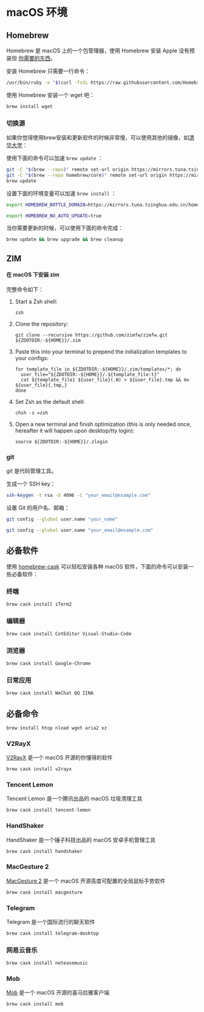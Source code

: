 # macOS 环境

## Homebrew

Homebrew 是 macOS 上的一个包管理器，使用 Homebrew 安装 Apple 没有预装但 [你需要的东西](https://formulae.brew.sh/formula/)。

安装 Homebrew 只需要一行命令：

```bash
/usr/bin/ruby -e "$(curl -fsSL https://raw.githubusercontent.com/Homebrew/install/master/install)"
```

使用 Homebrew 安装一个 wget 吧：

```bash
brew install wget
```

### 切换源

如果你觉得使用brew安装和更新软件的时候非常慢，可以使用其他的镜像，如[清华大学](https://mirrors.tuna.tsinghua.edu.cn/help/homebrew/)：

使用下面的命令可以加速 `brew update` ：

```bash
git -C "$(brew --repo)" remote set-url origin https://mirrors.tuna.tsinghua.edu.cn/git/homebrew/brew.git
git -C "$(brew --repo homebrew/core)" remote set-url origin https://mirrors.tuna.tsinghua.edu.cn/git/homebrew/homebrew-core.git
brew update
```

设置下面的环境变量可以加速 `brew install` ：

```bash
export HOMEBREW_BOTTLE_DOMAIN=https://mirrors.tuna.tsinghua.edu.cn/homebrew-bottles
```
```bash
export HOMEBREW_NO_AUTO_UPDATE=true
```
当你需要更新的时候，可以使用下面的命令完成：

```bash
brew update && brew upgrade && brew cleanup
```

## ZIM

#### **在 macOS 下安装 zim**

完整命令如下：

1. Start a Zsh shell:

       zsh

2. Clone the repository:

       git clone --recursive https://github.com/zimfw/zimfw.git ${ZDOTDIR:-${HOME}}/.zim

3. Paste this into your terminal to prepend the initialization templates to your configs:

       for template_file in ${ZDOTDIR:-${HOME}}/.zim/templates/*; do
         user_file="${ZDOTDIR:-${HOME}}/.${template_file:t}"
         cat ${template_file} ${user_file}(.N) > ${user_file}.tmp && mv ${user_file}{.tmp,}
       done

4. Set Zsh as the default shell:

       chsh -s =zsh

5. Open a new terminal and finish optimization (this is only needed once, hereafter it will happen upon desktop/tty login):

       source ${ZDOTDIR:-${HOME}}/.zlogin


### git

git 是代码管理工具。

生成一个 SSH key：

```bash
ssh-keygen -t rsa -b 4096 -C "your_email@example.com"
```

设置 Git 的用户名、邮箱：

```bash
git config --global user.name "your_name"
```
```bash
git config --global user.name "your_email@example.com"
```

## 必备软件

使用 [homebrew-cask](https://github.com/Homebrew/homebrew-cask) 可以轻松安装各种 macOS 软件，下面的命令可以安装一些必备软件：

### 终端

```bash
brew cask install iTerm2
```

### 编辑器

```bash
brew cask install CotEditor Visual-Studio-Code
```

### 浏览器

```bash
brew cask install Google-Chrome
```

### 日常应用

```bash
brew cask install WeChat QQ IINA
```

## 必备命令

```bash
brew install htop nload wget aria2 xz
```
### V2RayX

[V2RayX](https://github.com/Cenmrev/V2RayX) 是一个 macOS 开源的你懂得的软件

```bash
brew cask install v2rayx
```

### Tencent Lemon

Tencent Lemon 是一个腾讯出品的 macOS 垃圾清理工具

```bash
brew cask install tencent-lemon
```

### HandShaker

HandShaker 是一个锤子科技出品的 macOS 安卓手机管理工具

```bash
brew cask install handshaker
```

### MacGesture 2

[MacGesture 2](https://github.com/MacGesture/MacGesture) 是一个 macOS 开源高度可配置的全局鼠标手势软件

```bash
brew cask install macgesture
```

### Telegram

Telegram 是一个国际流行的聊天软件

```bash
brew cask install telegram-desktop
```
### 网易云音乐

```bash
brew cask install neteasemusic
```

### Mob

[Mob](https://github.com/zenghongtu/Mob) 是一个 macOS 开源的喜马拉雅客户端

```bash
brew cask install mob
```
